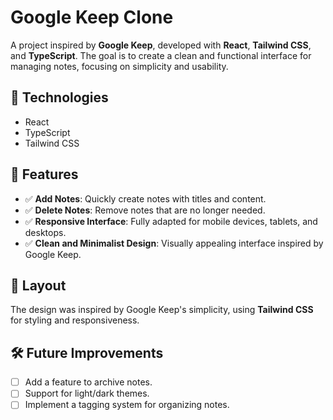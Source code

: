 # Google Keep Clone

A project inspired by **Google Keep**, developed with **React**, **Tailwind CSS**, and **TypeScript**. The goal is to create a clean and functional interface for managing notes, focusing on simplicity and usability.

## 🚀 Technologies

- React  
- TypeScript  
- Tailwind CSS  

## 📌 Features

- ✅ **Add Notes**: Quickly create notes with titles and content.  
- ✅ **Delete Notes**: Remove notes that are no longer needed.  
- ✅ **Responsive Interface**: Fully adapted for mobile devices, tablets, and desktops.  
- ✅ **Clean and Minimalist Design**: Visually appealing interface inspired by Google Keep.  

## 🎨 Layout

The design was inspired by Google Keep's simplicity, using **Tailwind CSS** for styling and responsiveness.

## 🛠 Future Improvements

- [ ] Add a feature to archive notes.  
- [ ] Support for light/dark themes.  
- [ ] Implement a tagging system for organizing notes. 
